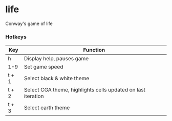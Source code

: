 # life
Conway's game of life

### Hotkeys

|Key|Function|
|-|-|
|h|Display help, pauses game|
|1-9|Set game speed|
|t + 1|Select black & white theme|
|t + 2|Select CGA theme, highlights cells updated on last iteration|
|t + 3|Select earth theme|
